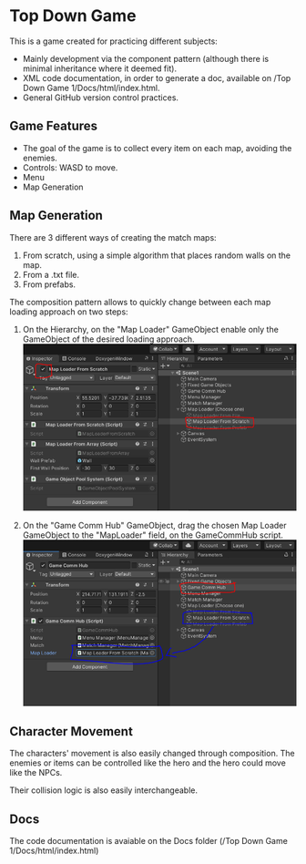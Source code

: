 # Top Down Game

This is a game created for practicing different subjects:
* Mainly development via the component pattern (although there is minimal inheritance where it deemed fit).
* XML code documentation, in order to generate a doc, available on /Top Down Game 1/Docs/html/index.html.
* General GitHub version control practices.

## Game Features
* The goal of the game is to collect every item on each map, avoiding the enemies.
* Controls: WASD to move.
* Menu
* Map Generation

## Map Generation
There are 3 different ways of creating the match maps:
1. From scratch, using a simple algorithm that places random walls on the map.
2. From a .txt file.
3. From prefabs.

The composition pattern allows to quickly change between each map loading approach on two steps:

1. On the Hierarchy, on the "Map Loader" GameObject enable only the GameObject of the desired loading approach.
![Test Image](RepoImages/MapLoadingApproachChange1.png)

2. On the "Game Comm Hub" GameObject, drag the chosen Map Loader GameObject to the "MapLoader" field, on the GameCommHub script.
![Test Image](RepoImages/MapLoadingApproachChange2.png)

## Character Movement

The characters' movement is also easily changed through composition. The enemies or items can be controlled like the hero and the hero could move like the NPCs.

Their collision logic is also easily interchangeable.

## Docs

The code documentation is avaiable on the Docs folder (/Top Down Game 1/Docs/html/index.html)
